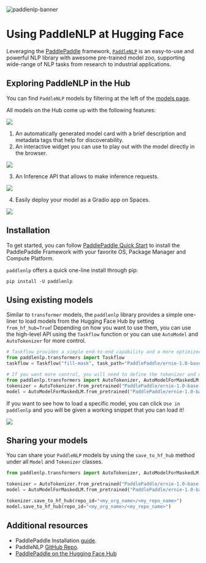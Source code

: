 ![paddlenlp-banner](https://huggingface.co/datasets/huggingface/documentation-images/resolve/main/hub/PaddleNLP-logo.png)

# Using PaddleNLP at Hugging Face

Leveraging the [PaddlePaddle](https://github.com/PaddlePaddle/Paddle) framework, [`PaddleNLP`](https://github.com/PaddlePaddle/PaddleNLP) is an easy-to-use and powerful NLP library with awesome pre-trained model zoo, supporting wide-range of NLP tasks from research to industrial applications.

## Exploring PaddleNLP in the Hub

You can find `PaddleNLP` models by filtering at the left of the [models page](https://huggingface.co/models?library=paddlenlp&sort=downloads).

All models on the Hub come up with the following features:

<div class="flex justify-center">
<img src="https://huggingface.co/datasets/huggingface/documentation-images/resolve/main/hub/PaddleNLP-5.jpg"/>
</div>


1. An automatically generated model card with a brief description and metadata tags that help for discoverability.
2. An interactive widget you can use to play out with the model directly in the browser.


<div class="flex justify-center">
<img src="https://huggingface.co/datasets/huggingface/documentation-images/resolve/main/hub/PaddleNLP.jpg"/>
</div>


3. An Inference API that allows to make inference requests.

<div class="flex justify-center">
<img src="https://huggingface.co/datasets/huggingface/documentation-images/resolve/main/hub/PaddleNLP-3.jpg"/>
</div>

4. Easily deploy your model as a Gradio app on Spaces.

<div class="flex justify-center">
<img src="https://huggingface.co/datasets/huggingface/documentation-images/resolve/main/hub/PaddleNLP-4.jpg"/>
</div>




## Installation

To get started, you can follow [PaddlePaddle Quick Start](https://www.paddlepaddle.org.cn/en/install) to install the PaddlePaddle Framework with your favorite OS, Package Manager and Compute Platform.

`paddlenlp` offers a quick one-line install through pip:

```
pip install -U paddlenlp
```

## Using existing models

Similar to `transformer` models, the `paddlenlp` library provides a simple one-liner to load models from the Hugging Face Hub by setting `from_hf_hub=True`! Depending on how you want to use them, you can use the high-level API using the `Taskflow` function or you can use `AutoModel` and `AutoTokenizer` for more control.

```py
# Taskflow provides a simple end-to-end capability and a more optimized experience for inference
from paddlenlp.transformers import Taskflow
taskflow = Taskflow("fill-mask", task_path="PaddlePaddle/ernie-1.0-base-zh", from_hf_hub=True)

# If you want more control, you will need to define the tokenizer and model.
from paddlenlp.transformers import AutoTokenizer, AutoModelForMaskedLM
tokenizer = AutoTokenizer.from_pretrained("PaddlePaddle/ernie-1.0-base-zh", from_hf_hub=True)
model = AutoModelForMaskedLM.from_pretrained("PaddlePaddle/ernie-1.0-base-zh", from_hf_hub=True)
```

If you want to see how to load a specific model, you can click `Use in paddlenlp` and you will be given a working snippet that you can load it!

<div class="flex justify-center">
<img src="https://huggingface.co/datasets/huggingface/documentation-images/resolve/main/hub/PaddleNLP-1.jpg"/>
</div>


## Sharing your models

You can share your `PaddleNLP` models by using the `save_to_hf_hub` method under all `Model` and `Tokenizer` classes.

```py
from paddlenlp.transformers import AutoTokenizer, AutoModelForMaskedLM

tokenizer = AutoTokenizer.from_pretrained("PaddlePaddle/ernie-1.0-base-zh", from_hf_hub=True)
model = AutoModelForMaskedLM.from_pretrained("PaddlePaddle/ernie-1.0-base-zh", from_hf_hub=True)

tokenizer.save_to_hf_hub(repo_id="<my_org_name>/<my_repo_name>")
model.save_to_hf_hub(repo_id="<my_org_name>/<my_repo_name>")
```

## Additional resources

- PaddlePaddle Installation [guide](https://www.paddlepaddle.org.cn/en/install).
- PaddleNLP [GitHub Repo](https://github.com/PaddlePaddle/PaddleNLP).
- [PaddlePaddle on the Hugging Face Hub](https://huggingface.co/PaddlePaddle)
